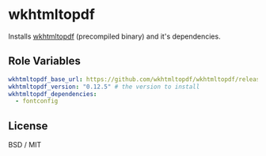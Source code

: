 wkhtmltopdf
=========

Installs [wkhtmltopdf](https://github.com/wkhtmltopdf/wkhtmltopdf) (precompiled binary) and it's dependencies.

Role Variables
--------------

```yaml
wkhtmltopdf_base_url: https://github.com/wkhtmltopdf/wkhtmltopdf/releases/download
wkhtmltopdf_version: "0.12.5" # the version to install
wkhtmltopdf_dependencies:
  - fontconfig

```

License
-------

BSD / MIT
